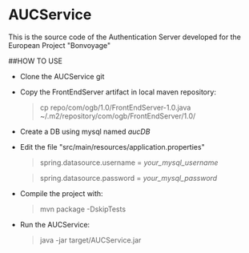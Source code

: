 # AUCService
This is the source code of the Authentication Server developed for the European Project "Bonvoyage"

##HOW TO USE
- Clone the AUCService git

- Copy the FrontEndServer artifact in local maven repository:
  > cp repo/com/ogb/1.0/FrontEndServer-1.0.java ~/.m2/repository/com/ogb/FrontEndServer/1.0/


- Create a DB using mysql named _*aucDB*_

- Edit the file "src/main/resources/application.properties"

  > spring.datasource.username = _your_mysql_username_ 

  > spring.datasource.password = _your_mysql_password_

- Compile the project with:
  > mvn package -DskipTests

- Run the AUCService:
  > java -jar target/AUCService.jar
